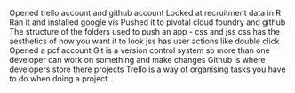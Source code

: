 Opened trello account and github account
Looked at recruitment data in R
Ran it and installed google vis
Pushed it to pivotal cloud foundry and github
The structure of the folders used to push an app - css and jss
css has the aesthetics of how you want it to look
jss has user actions like double click
Opened a pcf account
Git is a version control system so more than one developer can work on something and make changes
Github is where developers store there projects
Trello is a way of organising tasks you have to do when doing a project


